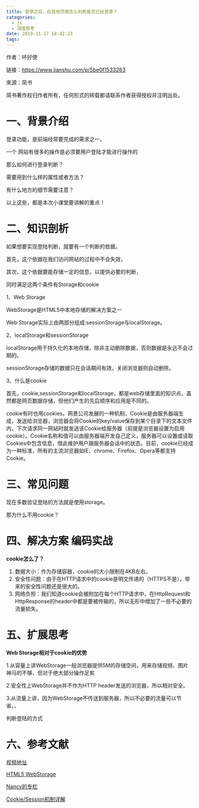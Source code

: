```yaml
---
title: 登录之后，在其他页面怎么判断是否已经登录？
categories:
  - js
  - 深度思考
date: 2019-11-17 18:42:23
tags:
---
```


作者：吥好使 

链接：https://www.jianshu.com/p/5be0f1533263 

來源：简书 

简书著作权归作者所有，任何形式的转载都请联系作者获得授权并注明出处。 

# **一、背景介绍**

登录功能，是前端经常要完成的需求之一。

一个 网站有很多的操作是必须要用户登陆才能进行操作的

那么如何进行登录判断？

需要用到什么样的属性或者方法？

有什么地方的细节需要注意？

以上这些，都是本次小课堂要讲解的重点！

# **二、知识剖析**

如果想要实现登陆判断，就要有一个判断的依据。

首先，这个依据在我们访问网站的过程中不会失效，

其次，这个依据要能存储一定的信息，以提供必要的判断，

同时满足这两个条件有Storage和cookie

1、Web Storage

WebStorage是HTML5中本地存储的解决方案之一

Web Storage实际上由两部分组成:sessionStorage与localStorage。

2、localStorage和sessionStorage

localStorage用于持久化的本地存储，除非主动删除数据，否则数据是永远不会过期的。

sessionStorage存储的数据只在会话期间有效，关闭浏览器则自动删除。

3、什么是cookie

首先，cookie,sessionStorage和localStorage，都是web存储里面的知识点，虽然都是网页数据存储，但他们产生的先后顺序和应用是不同的。

cookie有时也用cookies。网景公司发展的一种机制，Cookie是由服务器端生成，发送给浏览器，浏览器会将Cookie的key/value保存到某个目录下的文本文件内，下次请求同一网站时就发送该Cookie给服务器（前提是浏览器设置为启用cookie）。Cookie名称和值可以由服务器端开发自己定义，服务器可以设置或读取Cookies中包含信息，借此维护用户跟服务器会话中的状态。目前，cookie已经成为一种标准，所有的主流浏览器如IE、chrome、Firefox、Opera等都支持Cookie。

# **三、常见问题**

现在多数验证登陆的方法就是使用storage。

那为什么不用cookie？

# **四、解决方案  编码实战**

**cookie怎么了？**

1. 数据大小：作为存储容器，cookie的大小限制在4KB左右。
2. 安全性问题：由于在HTTP请求中的cookie是明文传递的（HTTPS不是），带来的安全性问题还是很大的。
3. 网络负担：我们知道cookie会被附加在每个HTTP请求中，在HttpRequest和HttpResponse的header中都是要被传输的，所以无形中增加了一些不必要的流量损失。

# **五、扩展思考**

**Web Storage相对于cookie的优势**

1.从容量上讲WebStorage一般浏览器提供5M的存储空间，用来存储视频、图片神马的不够，但对于绝大部分操作足矣

2.安全性上WebStorage并不作为HTTP header发送的浏览器，所以相对安全。

3.从流量上讲，因为WebStorage不传送到服务器，所以不必要的流量可以节省。、

判断登陆的方式

# **六、参考文献**

[视频地址](https://link.jianshu.com?t=https://v.qq.com/x/page/w0519eij8x8.html)

[HTML5 WebStorage](https://link.jianshu.com?t=http://www.cnblogs.com/dolphinX/p/3348469.html)

[Nancy的专栏](https://link.jianshu.com?t=http://blog.csdn.net/xtzz92/article/details/51668644)

[Cookie/Session机制详解](https://link.jianshu.com?t=http://blog.csdn.net/fangaoxin/article/details/6952954)

